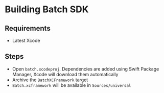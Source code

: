 # Building Batch SDK

## Requirements

- Latest Xcode


## Steps

- Open `batch.xcodeproj`. Dependencies are added using Swift Package Manager, Xcode will download them automatically
- Archive the `BatchXCFramework` target
- `Batch.xcframework` will be available in `Sources/universal`